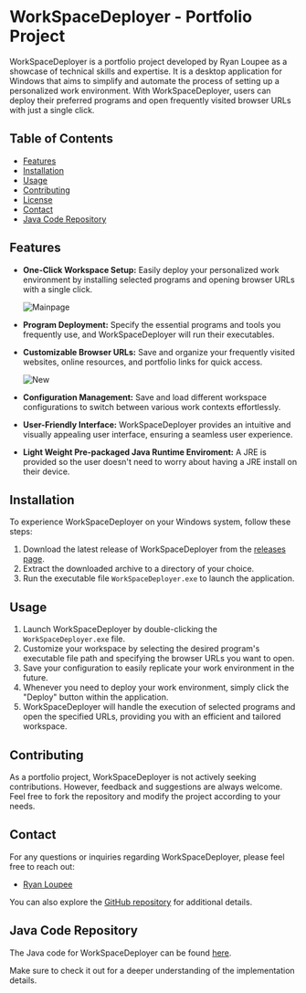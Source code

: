 # WorkSpaceDeployer - Portfolio Project

WorkSpaceDeployer is a portfolio project developed by Ryan Loupee as a showcase of technical skills and expertise. It is a desktop application for
Windows that aims to simplify and automate the process of setting up a personalized work environment. With WorkSpaceDeployer, users can deploy
their preferred programs and open frequently visited browser URLs with just a single click.

## Table of Contents

- [Features](#features)
- [Installation](#installation)
- [Usage](#usage)
- [Contributing](#contributing)
- [License](#license)
- [Contact](#contact)
- [Java Code Repository](#java-code-repository)

## Features

- **One-Click Workspace Setup:** Easily deploy your personalized work environment by installing selected programs and opening browser URLs with a
   single click.

  ![Mainpage](https://github.com/RecursionExcursion/WorkspaceDeployer/assets/104308659/c6a7d97b-4a7b-4c8f-8158-2d66fa5a0434)

  
- **Program Deployment:** Specify the essential programs and tools you frequently use, and WorkSpaceDeployer will run their executables.
- **Customizable Browser URLs:** Save and organize your frequently visited websites, online resources, and portfolio links for quick access.
  
  ![New](https://github.com/RecursionExcursion/WorkspaceDeployer/assets/104308659/0f72c003-ccc7-41ac-9f85-1514277cd68f)

- **Configuration Management:** Save and load different workspace configurations to switch between various work contexts effortlessly.
  
- **User-Friendly Interface:** WorkSpaceDeployer provides an intuitive and visually appealing user interface, ensuring a seamless user experience.

- **Light Weight Pre-packaged Java Runtime Enviroment:** A JRE is provided so the user doesn't need to worry about having a JRE install on their
    device.

## Installation

To experience WorkSpaceDeployer on your Windows system, follow these steps:

1. Download the latest release of WorkSpaceDeployer from the [releases page](https://github.com/RecursionExcursion/WorkspaceDeployer/releases).
2. Extract the downloaded archive to a directory of your choice.
3. Run the executable file `WorkSpaceDeployer.exe` to launch the application.

## Usage

1. Launch WorkSpaceDeployer by double-clicking the `WorkSpaceDeployer.exe` file.
2. Customize your workspace by selecting the desired program's executable file path and specifying the browser URLs you want to open.
3. Save your configuration to easily replicate your work environment in the future.
4. Whenever you need to deploy your work environment, simply click the "Deploy" button within the application.
5. WorkSpaceDeployer will handle the execution of selected programs and open the specified URLs, providing you with an efficient and tailored
    workspace.

## Contributing

As a portfolio project, WorkSpaceDeployer is not actively seeking contributions. 
However, feedback and suggestions are always welcome. Feel free to fork the repository and modify the project according to your needs.

## Contact

For any questions or inquiries regarding WorkSpaceDeployer, please feel free to reach out:

- [Ryan Loupee](mailtorloup15@gmail.com)

You can also explore the [GitHub repository](https://github.com/RecursionExcursion/WorkspaceDeployer) for additional details.

## Java Code Repository

The Java code for WorkSpaceDeployer can be found [here](https://github.com/RecursionExcursion/WSD_NoUpdater). 

Make sure to check it out for a deeper understanding of the implementation details.
